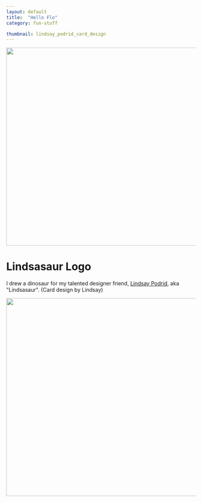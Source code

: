 ```yaml
---
layout: default
title:  "Hello Flo"
category: fun-stuff

thumbnail: lindsay_podrid_card_design
---
```


<img src="{{ site.baseurl}}/images/lindsay_podrid_card_01.jpg" width="790" height="526">

# Lindsasaur Logo

I drew a dinosaur for my talented designer friend, [Lindsay Podrid](http://designpods.com/), aka "Lindsasaur". (Card design by Lindsay)

<img src="{{ site.baseurl}}/images/lindsay_podrid_card_02.jpg" width="790" height="526">
